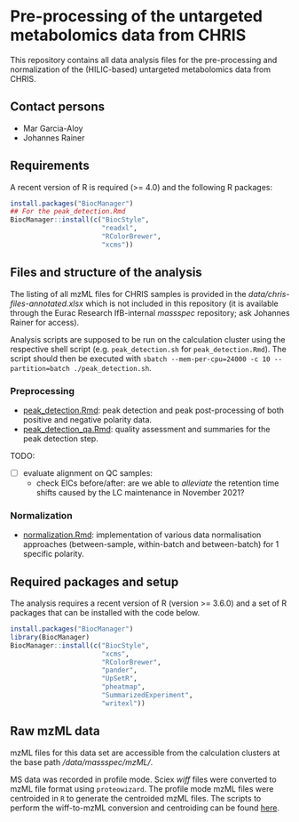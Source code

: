 # Pre-processing of the untargeted metabolomics data from CHRIS

This repository contains all data analysis files for the pre-processing and
normalization of the (HILIC-based) untargeted metabolomics data from CHRIS.

## Contact persons

- Mar Garcia-Aloy
- Johannes Rainer

## Requirements

A recent version of R is required (>= 4.0) and the following R packages:

```r
install.packages("BiocManager")
## For the peak_detection.Rmd
BiocManager::install(c("BiocStyle",
                       "readxl",
                       "RColorBrewer",
                       "xcms"))
```

## Files and structure of the analysis

The listing of all mzML files for CHRIS samples is provided in the
*data/chris-files-annotated.xlsx* which is not included in this repository (it
is available through the Eurac Research IfB-internal *massspec* repository; ask
Johannes Rainer for access).

Analysis scripts are supposed to be run on the calculation cluster using the
respective shell script (e.g. `peak_detection.sh` for `peak_detection.Rmd`). The
script should then be executed with `sbatch --mem-per-cpu=24000 -c 10
--partition=batch ./peak_detection.sh`.


### Preprocessing

- [peak_detection.Rmd](peak_detection.Rmd): peak detection and peak
  post-processing of both positive and negative polarity data.
- [peak_detection_qa.Rmd](peak_detection_qa.Rmd): quality assessment and
  summaries for the peak detection step.

TODO:
- [ ] evaluate alignment on QC samples:
  - check EICs before/after: are we able to *alleviate* the retention time
    shifts caused by the LC maintenance in November 2021?

### Normalization

- [normalization.Rmd](normalization.Rmd): implementation of various data
normalisation approaches (between-sample, within-batch and between-batch) for 1 specific polarity.

## Required packages and setup

The analysis requires a recent version of R (version >= 3.6.0) and a set of R
packages that can be installed with the code below.

```r
install.packages("BiocManager")
library(BiocManager)
BiocManager::install(c("BiocStyle",
                       "xcms",
                       "RColorBrewer",
                       "pander",
                       "UpSetR",
                       "pheatmap",
                       "SummarizedExperiment",
                       "writexl"))

```

## Raw mzML data

mzML files for this data set are accessible from the calculation clusters at the
base path */data/massspec/mzML/*.

MS data was recorded in profile mode. Sciex *wiff* files were converted to mzML
file format using `proteowizard`. The profile mode mzML files were centroided in
`R` to generate the centroided mzML files. The scripts to perform the
wiff-to-mzML conversion and centroiding can be found
[here](https://github.com/EuracBiomedicalResearch/batch_centroid).
